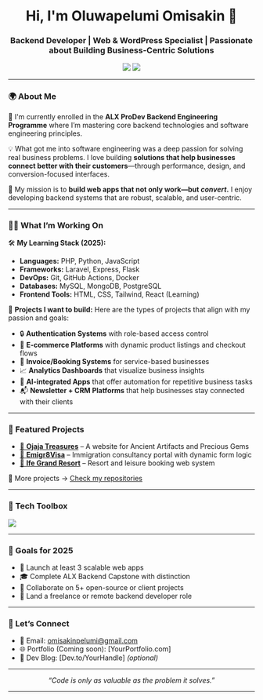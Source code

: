<h1 align="center">Hi, I'm Oluwapelumi Omisakin 👋</h1>
<h3 align="center">Backend Developer | Web & WordPress Specialist | Passionate about Building Business-Centric Solutions</h3>

<p align="center">
  <a href="https://www.linkedin.com/in/oluwapelumi-omisakin/"><img src="https://img.shields.io/badge/-LinkedIn-blue?style=flat-square&logo=linkedin"></a>
  <a href="https://github.com/Emmanuel5012"><img src="https://img.shields.io/github/followers/Emmanuel5012?label=GitHub&style=flat-square"></a>
</p>

---

### 🌍 About Me

🚀 I'm currently enrolled in the **ALX ProDev Backend Engineering Programme** where I’m mastering core backend technologies and software engineering principles.

💡 What got me into software engineering was a deep passion for solving real business problems. I love building **solutions that help businesses connect better with their customers**—through performance, design, and conversion-focused interfaces.

🎯 My mission is to **build web apps that not only work—but *convert*.** I enjoy developing backend systems that are robust, scalable, and user-centric.

---

### 👷‍♂️ What I’m Working On

🛠️ **My Learning Stack (2025):**

- **Languages:** PHP, Python, JavaScript
- **Frameworks:** Laravel, Express, Flask
- **DevOps:** Git, GitHub Actions, Docker
- **Databases:** MySQL, MongoDB, PostgreSQL
- **Frontend Tools:** HTML, CSS, Tailwind, React (Learning)

🧠 **Projects I want to build:**
Here are the types of projects that align with my passion and goals:
- 🔒 **Authentication Systems** with role-based access control  
- 🛒 **E-commerce Platforms** with dynamic product listings and checkout flows  
- 🧾 **Invoice/Booking Systems** for service-based businesses  
- 📈 **Analytics Dashboards** that visualize business insights  
- 🤖 **AI-integrated Apps** that offer automation for repetitive business tasks  
- 📬 **Newsletter + CRM Platforms** that help businesses stay connected with their clients

---

### 📌 Featured Projects

- [🔗 **Ojaja Treasures**](https://ojajatreasures.org) – A website for Ancient Artifacts and Precious Gems
- [🔗 **Emigr8Visa**](https://emigr8visa.com) – Immigration consultancy portal with dynamic form logic
- [🔗 **Ife Grand Resort**](https://ifegrandresorts.com.ng) – Resort and leisure booking web system

📁 More projects → [Check my repositories](https://github.com/Emmanuel5012?tab=repositories)

---

### 🧰 Tech Toolbox

<p align="left">
  <img src="https://skillicons.dev/icons?i=php,laravel,js,html,css,wordpress,git,github,docker,mysql,wix" />
</p>

---

### 🎯 Goals for 2025

- 🚀 Launch at least 3 scalable web apps
- 🎓 Complete ALX Backend Capstone with distinction
- 👥 Collaborate on 5+ open-source or client projects
- 🧳 Land a freelance or remote backend developer role

---

### 💬 Let’s Connect

- 📩 Email: <a href="mailto:omisakinpelumi@gmail.com">omisakinpelumi@gmail.com</a>
- 🌐 Portfolio (Coming soon): [YourPortfolio.com]
- 🧠 Dev Blog: [Dev.to/YourHandle] *(optional)*

---

<p align="center">
  <i>“Code is only as valuable as the problem it solves.”</i>
</p>

---
